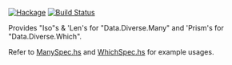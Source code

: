 [![Hackage](https://img.shields.io/hackage/v/data-diverse-lens.svg)](https://hackage.haskell.org/package/data-diverse-lens)
[![Build Status](https://secure.travis-ci.org/louispan/data-diverse-lens.png?branch=master)](http://travis-ci.org/louispan/data-diverse-lens)

Provides "Iso"s & 'Len's for "Data.Diverse.Many" and 'Prism's for "Data.Diverse.Which".

Refer to [ManySpec.hs](https://github.com/louispan/data-diverse-lens/blob/master/test/Data/Diverse/Lens/ManySpec.hs) and [WhichSpec.hs](https://github.com/louispan/data-diverse/blob/master/test/Data/Diverse/Lens/WhichSpec.hs) for example usages.